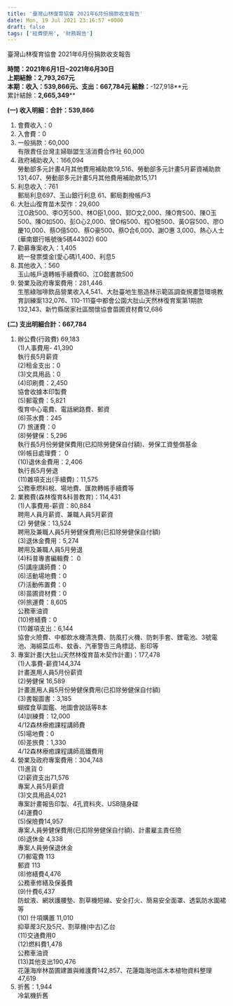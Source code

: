```yaml
---
title: '臺灣山林復育協會 2021年6月份捐款收支報告'
date: Mon, 19 Jul 2021 23:16:57 +0000
draft: false
tags: ['經費使用', '財務報告']
---
```


臺灣山林復育協會 2021年6月份捐款收支報告  
  
**時間：2021年6月1日~2021年6月30日  
上期結餘：**2,793,267**元  
本期：收入：**539,866**元、支出：667,784元 結餘：**\-127,918**元  
累計結餘：**2,665,349****

**(一) 收入明細：合計：**539,866****

1.  會費收入：0
2.  入會費：0
3.  一般捐款：60,000  
    有限責任台灣主婦聯盟生活消費合作社 60,000
4.  政府補助收入：166,094  
    勞動部多元計畫4月其他費用補助款19,516、勞動部多元計畫5月薪資補助款131,407、勞動部多元計畫5月其他費用補助款15,171
5.  利息收入：761  
    郵局利息697、玉山銀行利息 61、郵局劃撥帳戶3
6.  大肚山復育苗木契作：29,600  
    江O政500、李O芳500、林O臣1,000、郭O文2,000、陳O育500、陳O玉500、陳O如500、彭O心2,000、曾O榕500、程O發500、黃O容500、廖O慶10,000、蔡O億500、蔡O豪500、蔡O合6,000、謝O惠 3,000、熱心人士(華南銀行帳號後5碼44302) 600
7.  勸募專案收入：1,405  
    統一發票獎金(愛心碼)1,400、利息5
8.  其他收入：560  
    玉山帳戶退轉帳手續費60、江O懿書款500
9.  營業及政府專案費用：281,446  
    生態綠咖啡飲品營業收入4,541、大肚臺地生態造林示範區調查規畫暨環境教育訓練案132,076、110-111臺中都會公園大肚山天然林復育案第1期款132,143、新竹縣居家社區關懷協會苗圃資材費12,686

**(二) 支出明細合計：667,784**

1.  辦公費(行政費) 69,183  
    (1)人事費用- 41,390  
    執行長5月薪資  
    (2)租金支出：0  
    (3)文具用品：0  
    (4)印刷費：2,450  
    協會收據本印製費  
    (5)郵電費：5,821  
    復育中心電費、電話網路費、郵資  
    (6)茶水費：245  
    (7) 旅運費：0  
    (8)勞健保：5,296  
    執行長5月份勞健保費用(已扣除勞健保自付額)、勞保工資墊償基金  
    (9)帳目處理費： 0  
    (10)退休金費用：2,406  
    執行長5月勞退  
    (11)雜項支出(手續費)：11,575  
    公務車燃料稅、場地費、匯款轉帳手續費等
2.  業務費(森林復育&科普教育)：114,431  
    (1)人事費用-薪資：80,884  
    聘用人員月薪資、兼職人員5月薪資  
    (2) 勞健保：13,524  
    聘用及兼職人員5月勞健保費用(已扣除勞健保自付額)  
    (3)退休金費用：5,274  
    聘用及兼職人員5月勞退  
    (4)科普專書編輯費： 0  
    (5)講座講師費：0  
    (6)活動場地費：0  
    (7)活動佈置費：0  
    (8)苗圃資材費：0  
    (9)旅運費：8,605  
    公務車油資  
    (10)修繕費：0  
    (11)雜項支出：6,144  
    協會火險費、中都飲水機清洗費、防風打火機、防刺手套、鋰電池、3號電池、海綿菜瓜布、蚊香、汽車警告三角標誌、影印等
3.  專案計畫(大肚山天然林復育苗木契作計畫)：177,478  
    (1)人事費-薪資144,374  
    計畫進用人員5月份薪資  
    (2)勞健保 16,589  
    計畫進用人員5月份勞健保費用(已扣除勞健保自付額)  
    (3)書報圖書：3,185  
    蝴蝶食草圖鑑、地圖會說話等8本  
    (4)訓練費：12,000  
    4/12森林療癒課程講師費  
    (5)場地費：0  
    (6)差旅費：1,330  
    4/12森林療癒課程講師高鐵費用
4.  營業及政府專案費用：304,748  
    (1)進貨 0  
    (2)薪資支出71,576  
    專案人員5月薪資  
    (3)文具用品4,021  
    專案計畫報告印製、4孔資料夾、USB隨身碟  
    (4)運費0  
    (5)保險費14,957  
    專案人員勞健保費用(已扣除勞健保自付額)、計畫雇主責任險  
    (6)退休金 4,338  
    專案人員勞保退休金  
    (7)郵電費 113  
    郵資 113  
    (8)修繕費4,476  
    公務車修繕及保養費  
    (9)什費6,437  
    防蚊液、網狀護腰墊、割草機短線、安全打火、簡易安全面罩、透氣防水圍裙等  
    (10) 什項購置 11,010  
    抑草蓆3尺及5尺、割草機(中古)乙台  
    (11)交通費用0  
    (12)燃料費1,478  
    公務車油資  
    (13)其他支出190,476  
    花蓮海岸林苗圃建置與維護費142,857、花蓮臨海地區木本植物資料整理47,619
5.  折舊：1,944  
    冷氣機折舊